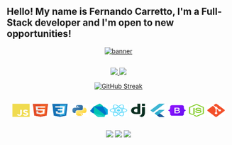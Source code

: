 ## Hello! My name is Fernando Carretto, I'm a Full-Stack developer and I'm open to new opportunities!

<div align="center"> 

  <a href="https://fernando-carretto.netlify.app/"> 

  <img height="300em" src="https://i.ibb.co/N7G0dcQ/banner-5.png" alt="banner" />  

</div>
  
  ##
<div align="center"> 

  <a href="https://github.com/Fernando9200"> 

<img height="180em" src="https://github-readme-stats.vercel.app/api?username=Fernando9200&show_icons=true&theme=dark&include_all_commits=true&count_private=true"/>

  <img height="180em" src="https://github-readme-stats.vercel.app/api/top-langs/?username=Fernando9200&layout=compact&langs_count=7&theme=dark"/> 

  [![GitHub Streak](http://github-readme-streak-stats.herokuapp.com?user=Fernando9200&theme=dark&date_format=M%20j%5B%2C%20Y%5D)](https://github.com/Fernando9200)  
    
</div> 

  

<div align="center" style="display: inline_block"><br> 

  <img align="center" alt="Fernando-Js" height="30" width="40" src="https://raw.githubusercontent.com/devicons/devicon/master/icons/javascript/javascript-plain.svg"> 

  <img align="center" alt="Fernando-HTML" height="30" width="40" src="https://raw.githubusercontent.com/devicons/devicon/master/icons/html5/html5-original.svg"> 

  <img align="center" alt="Fernando-CSS" height="30" width="40" src="https://raw.githubusercontent.com/devicons/devicon/master/icons/css3/css3-original.svg"> 

  <img align="center" alt="Fernando-Python" height="30" width="40" src="https://raw.githubusercontent.com/devicons/devicon/master/icons/python/python-original.svg"> 

  <img align="center" alt="Fernando-Dart" height="30" width="40" src="https://raw.githubusercontent.com/devicons/devicon/master/icons/dart/dart-original.svg"> 

  <img align="center" alt="Fernando-React" height="30" width="40" src="https://raw.githubusercontent.com/devicons/devicon/master/icons/react/react-original.svg"> 

  <img align="center" alt="Fernando-Django" height="30" width="40" src="https://raw.githubusercontent.com/devicons/devicon/master/icons/django/django-plain.svg"> 

  <img align="center" alt="Fernando-Flutter" height="30" width="40" src="https://raw.githubusercontent.com/devicons/devicon/master/icons/flutter/flutter-original.svg"> 

  <img align="center" alt="Fernando-Bootstrap" height="30" width="40" src="https://raw.githubusercontent.com/devicons/devicon/master/icons/bootstrap/bootstrap-original.svg"> 

  <img align="center" alt="Fernando-Bootstrap" height="30" width="40" src="https://raw.githubusercontent.com/devicons/devicon/master/icons/nodejs/nodejs-original.svg"> 

  <img align="center" alt="Fernando-Bootstrap" height="30" width="40" src="https://raw.githubusercontent.com/devicons/devicon/master/icons/git/git-original.svg">   

     

</div> 

   

  ## 

   

<div align="center" ">  

  <a href = "mailto:fernando91.sosa@gmail.com"><img src="https://img.shields.io/badge/-Gmail-%23333?style=for-the-badge&logo=gmail&logoColor=white" target="_blank"></a> 
  <a href="https://www.linkedin.com/in/fernando-carretto/" target="_blank"><img src="https://img.shields.io/badge/-LinkedIn-%230077B5?style=for-the-badge&logo=linkedin&logoColor=white" target="_blank"></a> 
  <a href="https://www.workana.com/freelancer/0e4ed7aa5719ac3e8e4835b4dd4a9c92" target="_blank"><img src="https://img.shields.io/badge/Freelancer-29B2FE?style=for-the-badge&logo=Freelancer&logoColor=white" target="_blank"></a> 
</div> 
